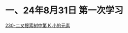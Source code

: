 # 一、24年8月31日 第一次学习
[230-二叉搜索树中第 K 小的元素](https://leetcode.cn/problems/kth-smallest-element-in-a-bst/?envType=study-plan-v2&envId=top-interview-150)

